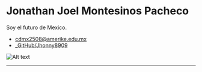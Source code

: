 # Jonathan Joel Montesinos Pacheco

Soy el futuro de Mexico.

- [cdmx2508@amerike.edu.mx](cdmx2508@amerike.edu.mx)
- [_GitHub/Jhonny8909](https://github.com/Jhonny8909)

![Alt text](../img/Jonathan.png)

---
